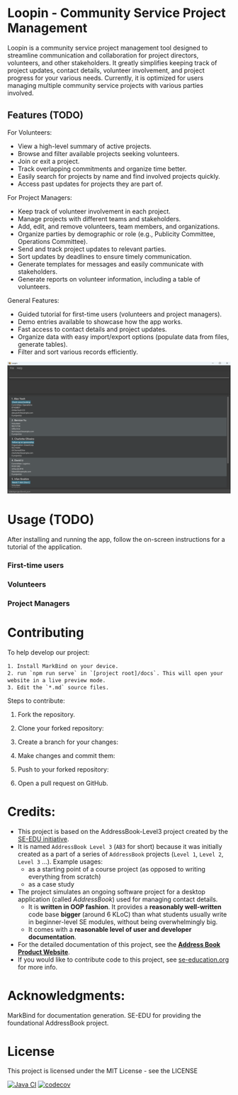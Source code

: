 # Loopin - Community Service Project Management

Loopin is a community service project management tool designed to streamline communication and collaboration for project directors, volunteers, and other stakeholders. It greatly simplifies keeping track of project updates, contact details, volunteer involvement, and project progress for your various needs. Currently, it is optimized for users managing multiple community service projects with various parties involved.

## Features (TODO)

For Volunteers:
- View a high-level summary of active projects.
- Browse and filter available projects seeking volunteers.
- Join or exit a project.
- Track overlapping commitments and organize time better.
- Easily search for projects by name and find involved projects quickly.
- Access past updates for projects they are part of.

For Project Managers:
- Keep track of volunteer involvement in each project.
- Manage projects with different teams and stakeholders.
- Add, edit, and remove volunteers, team members, and organizations.
- Organize parties by demographic or role (e.g., Publicity Committee, Operations Committee).
- Send and track project updates to relevant parties.
- Sort updates by deadlines to ensure timely communication.
- Generate templates for messages and easily communicate with stakeholders.
- Generate reports on volunteer information, including a table of volunteers.

General Features:
- Guided tutorial for first-time users (volunteers and project managers).
- Demo entries available to showcase how the app works.
- Fast access to contact details and project updates.
- Organize data with easy import/export options (populate data from files, generate tables).
- Filter and sort various records efficiently.

![Ui](docs/images/Ui.png)


# Usage (TODO)

After installing and running the app, follow the on-screen instructions for a tutorial of the application. 

### First-time users

### Volunteers

### Project Managers


# Contributing
To help develop our project:
```
1. Install MarkBind on your device.
2. run `npm run serve` in `[project root]/docs`. This will open your website in a live preview mode.
3. Edit the `*.md` source files.
```

Steps to contribute:

1. Fork the repository.

1. Clone your forked repository:

1. Create a branch for your changes:

1. Make changes and commit them:

1. Push to your forked repository:

1. Open a pull request on GitHub.


# Credits: 
* This project is based on the AddressBook-Level3 project created by the [SE-EDU initiative](https://se-education.org).
* It is named `AddressBook Level 3` (`AB3` for short) because it was initially created as a part of a series of `AddressBook` projects (`Level 1`, `Level 2`, `Level 3` ...).
  Example usages:
  * as a starting point of a course project (as opposed to writing everything from scratch)
  * as a case study
* The project simulates an ongoing software project for a desktop application (called _AddressBook_) used for managing contact details.
  * It is **written in OOP fashion**. It provides a **reasonably well-written** code base **bigger** (around 6 KLoC) than what students usually write in beginner-level SE modules, without being overwhelmingly big.
  * It comes with a **reasonable level of user and developer documentation**.
* For the detailed documentation of this project, see the **[Address Book Product Website](https://se-education.org/addressbook-level3)**.
*  If you would like to contribute code to this project, see [se-education.org](https://se-education.org/#contributing-to-se-edu) for more info.

# Acknowledgments:
MarkBind for documentation generation.
SE-EDU for providing the foundational AddressBook project.

# License
This project is licensed under the MIT License - see the LICENSE

[![Java CI](https://github.com/AY2526S1-CS2103T-W14-4/tp/actions/workflows/gradle.yml/badge.svg)](https://github.com/AY2526S1-CS2103T-W14-4/tp/actions/workflows/gradle.yml)
[![codecov](https://codecov.io/github/AY2526S1-CS2103T-W14-4/tp/graph/badge.svg?token=BhkdBkldTZ)](https://codecov.io/github/AY2526S1-CS2103T-W14-4/tp)
